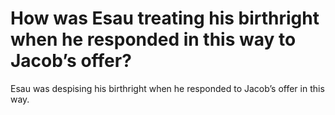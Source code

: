 # How was Esau treating his birthright when he responded in this way to Jacob’s offer?

Esau was despising his birthright when he responded to Jacob’s offer in this way.
